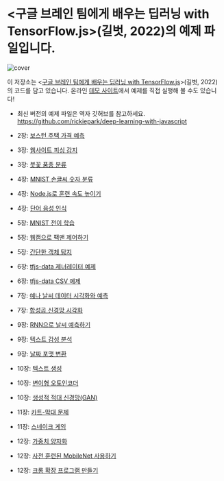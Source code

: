 # <구글 브레인 팀에게 배우는 딥러닝 with TensorFlow.js>(길벗, 2022)의 예제 파일입니다.

![cover](https://tensorflowkorea.files.wordpress.com/2022/03/e18480e185aee18480e185b3e186afe18487e185b3e18485e185a6e1848be185b5e186abe18490e185b5e186b7e1848be185a6e18480e185a6e18487e185a2e1848be185aee18482e185b3e186abe18483e185b5e186b8e18485e185a5-1.jpg?w=600)

이 저장소는 <[구글 브레인 팀에게 배우는 딥러닝 with TensorFlow.js](https://bit.ly/tfjs-book)>(길벗, 2022)의 코드를 담고 있습니다. 온라인 [데모 사이트](https://bit.ly/tfjs-demo)에서 예제를 직접 실행해 볼 수도 있습니다!

* 최신 버전의 예제 파일은 역자 깃허브를 참고하세요. </br>
https://github.com/rickiepark/deep-learning-with-javascript

* 2장: [보스턴 주택 가격 예측](boston-housing)
* 3장: [웹사이트 피싱 감지](website-phishing)
* 3장: [붓꽃 품종 분류](iris)
* 4장: [MNIST 손글씨 숫자 분류](mnist)
* 4장: [Node.js로 훈련 속도 높이기](mnist-node)
* 4장: [단어 음성 인식](speech-commands)
* 5장: [MNIST 전이 학습](mnist-transfer-cnn)
* 5장: [웹캠으로 팩맨 제어하기](webcam-transfer-learning)
* 5장: [간단한 객체 탐지](simple-object-detection)
* 6장: [tfjs-data 제너레이터 예제](data-generator)
* 6장: [tfjs-data CSV 예제](data-csv)
* 7장: [예나 날씨 데이터 시각화와 예측](jena-weather)
* 7장: [합성곱 신경망 시각화](visualize-convnet)
* 9장: [RNN으로 날씨 예측하기](jena-weather-rnn)
* 9장: [텍스트 감성 분석](sentiment)
* 9장: [날짜 포맷 변환](date-conversion-attention)
* 10장: [텍스트 생성](lstm-text-generation)
* 10장: [변이형 오토인코더](fashion-mnist-vae)
* 10장: [생성적 적대 신경망(GAN)](mnist-acgan)
* 11장: [카트-막대 문제](cart-pole)
* 11장: [스네이크 게임](snake-dqn)
* 12장: [가중치 양자화](quantization)
* 12장: [사전 훈련된 MobileNet 사용하기](mobilenet)
* 12장: [크롬 확장 프로그램 만들기](chrome-extension)
